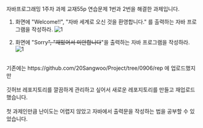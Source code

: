 자바프로그래밍 1주차 과제
교재55p 연습문제 1번과 2번을 해결한 과제입니다.

1. 화면에 "Welcome!!", "자바 세계로 오신 것을 환영합니다." 를 출력하는 자바 프로그램을 작성하라.
![1](https://github.com/20Sangwoo/java/assets/144245121/42f6d838-3469-40ee-abf9-0dbaf69494dc)





2. 화면에 "Sorry~~", "재밌어서 미안합니다~~"을 출력하는 자바 프로그램을 작성하라.
![1](https://github.com/20Sangwoo/java/assets/144245121/235a7831-38bb-400f-8ffe-6d8a18d186ae)


<br>
기존에는 https://github.com/20Sangwoo/Project/tree/0906/rep 에 업로드했지만 
<br><br>깃허브 레포지토리를 깔끔하게 관리하고 싶어서 새로운 레포지토리를 만들고 재업로드했습니다.
<br><br>첫 과제인만큼 난이도는 어렵지 않았고 자바에서 출력문을 작성하는 법을 공부할 수 있었습니다.
